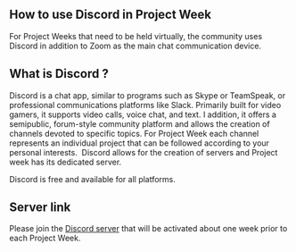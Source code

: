 ## How to use Discord in Project Week 

For Project Weeks that need to be held virtually, the community uses Discord in addition to Zoom as the main chat communication device. 

## What is Discord ?

Discord is a chat app, similar to programs such as Skype or TeamSpeak, or professional communications platforms like Slack. Primarily built for video gamers, it supports video calls, voice chat, and text. I addition, it offers a semipublic, forum-style community platform and allows the creation of channels devoted to specific topics. For Project Week each channel represents an individual project that can be followed according to your personal interests.  Discord allows for the creation of servers and Project week has its dedicated server.     

Discord is free and available for all platforms. 

## Server link

Please join the [Discord server](https://discord.gg/d5Q6b5ug8u) that will be activated about one week prior to each Project Week.
